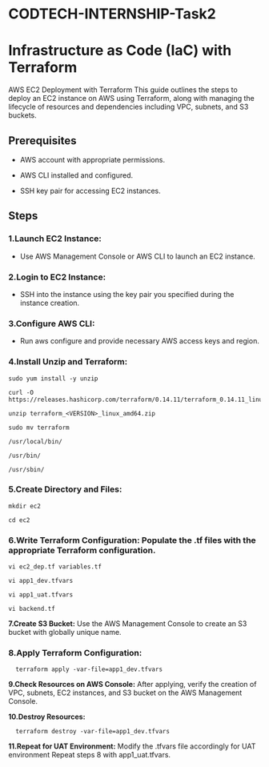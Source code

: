 # CODTECH-INTERNSHIP-Task2

# Infrastructure as Code (IaC) with Terraform

AWS EC2 Deployment with Terraform This guide outlines the steps to deploy an EC2 instance on AWS using Terraform, along with managing the lifecycle of resources and dependencies including VPC, subnets, and S3 buckets.

## Prerequisites

- AWS account with appropriate permissions.
  
- AWS CLI installed and configured.
  
- SSH key pair for accessing EC2 instances.
  
## Steps

### 1.Launch EC2 Instance:

  - Use AWS Management Console or AWS CLI to launch an EC2 instance.
    
### 2.Login to EC2 Instance:

  - SSH into the instance using the key pair you specified during the instance creation.
    
### 3.Configure AWS CLI:

  - Run aws configure and provide necessary AWS access keys and region.
    
### 4.Install Unzip and Terraform:

    sudo yum install -y unzip
    
    curl -O https://releases.hashicorp.com/terraform/0.14.11/terraform_0.14.11_linux_amd64.zip
    
    unzip terraform_<VERSION>_linux_amd64.zip
    
    sudo mv terraform
    
    /usr/local/bin/
    
    /usr/bin/
    
    /usr/sbin/
  
### 5.Create Directory and Files:

    mkdir ec2

    cd ec2

### 6.Write Terraform Configuration: Populate the .tf files with the appropriate Terraform configuration.

    vi ec2_dep.tf variables.tf

    vi app1_dev.tfvars

    vi app1_uat.tfvars

    vi backend.tf

**7.Create S3 Bucket:** Use the AWS Management Console to create an S3 bucket with globally unique name.


### 8.Apply Terraform Configuration:

      terraform apply -var-file=app1_dev.tfvars
      
      
**9.Check Resources on AWS Console:** After applying, verify the creation of VPC, subnets, EC2 instances, and S3 bucket on the AWS Management Console.


**10.Destroy Resources:**

      terraform destroy -var-file=app1_dev.tfvars
    
    
**11.Repeat for UAT Environment:** Modify the .tfvars file accordingly for UAT environment Repeat steps 8 with app1_uat.tfvars.
